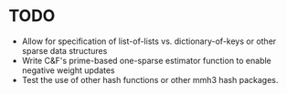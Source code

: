 TODO
====

 - Allow for specification of list-of-lists vs. dictionary-of-keys or other sparse data structures
 - Write C&F's prime-based one-sparse estimator function to enable negative weight updates
 - Test the use of other hash functions or other mmh3 hash packages.
